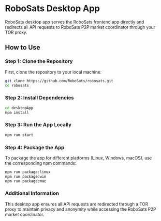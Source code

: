 # RoboSats Desktop App

RoboSats desktop app serves the RoboSats frontend app directly and redirects all API requests to RoboSats P2P market coordinator through your TOR proxy.

## How to Use

### Step 1: Clone the Repository

First, clone the repository to your local machine:

```bash
git clone https://github.com/RoboSats/robosats.git
cd robosats
```


### Step 2: Install Dependencies
```bash
cd desktopApp
npm install
```


### Step 3: Run the App Locally
```bash
npm run start
```

### Step 4: Package the App

To package the app for different platforms (Linux, Windows, macOS), use the corresponding npm commands:

```bash
npm run package:linux
npm run package:win
npm run package:mac
```

### Additional Information
This desktop app ensures all API requests are redirected through a TOR proxy to maintain privacy and anonymity while accessing the RoboSats P2P market coordinator.

